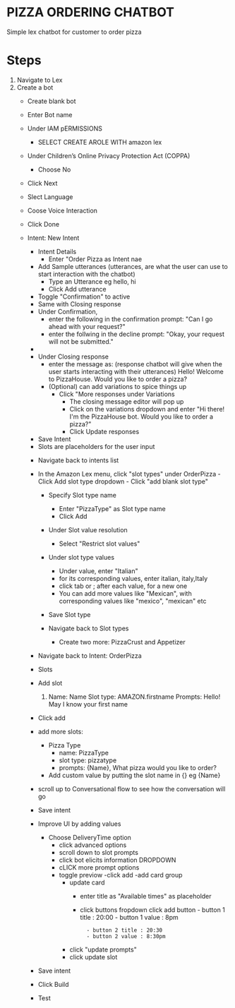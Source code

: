 # PIZZA ORDERING CHATBOT

Simple lex chatbot for customer to order pizza

# Steps
1. Navigate to Lex
2. Create a bot
    - Create blank bot
    - Enter Bot name
    - Under IAM pERMISSIONS
        - SELECT CREATE AROLE WITH amazon lex
    - Under Children’s Online Privacy Protection Act (COPPA)
        - Choose No
    - Click Next
    - Slect Language
    - Coose Voice Interaction
    - Click Done

    - Intent: New Intent
        - Intent Details
            - Enter "Order Pizza as Intent nae
        - Add Sample utterances (utterances, are what the user can use to start interaction with the chatbot)
            - Type an Utterance eg hello, hi
            - Click Add utterance
        - Toggle "Confirmation" to active
        - Same with Closing response
        - Under Confirmation, 
            - enter the following in the confirmation prompt:
                "Can I go ahead with your request?"
            - enter the follwing in the decline prompt:
                "Okay, your request will not be submitted."
        - 
        - Under Closing response
            - enter the message as: (response chatbot will give when the user starts interacting with their utterances)
                Hello! Welcome to PizzaHouse. Would you like to order a pizza?
            - (Optional) can add variations to spice things up
                - Click "More responses under Variations
                    - The closing message editor will pop up 
                    - Click on the variations dropdown and enter "Hi there! I'm the PizzaHouse bot. Would you like to order a pizza?"
                    - Click Update responses
        - Save Intent

        * Slots are placeholders for the user input

        - Navigate back to intents list
        - In the Amazon Lex menu, click "slot types" under OrderPizza
            -Click Add slot type dropdown
                - Click "add blank slot type"
            - Specify Slot type name
                - Enter "PizzaType" as Slot type name
                - Click Add
            - Under Slot value resolution
                - Select "Restrict slot values"
            - Under slot type values
                - Under value, enter "Italian"
                - for its corresponding values, enter italian, italy,Italy
                * click tab or ; after each value, for a new one
                - You can add more values like "Mexican", with corresponding values like "mexico", "mexican" etc
            - Save Slot type

            - Navigate back to Slot types
                - Create two more: PizzaCrust and Appetizer

        - Navigate back to Intent: OrderPizza
        - Slots
        - Add slot
            1. Name: Name
                Slot type: AMAZON.firstname
                Prompts: Hello! May I know your first name
        - Click add
        - add more slots:
            - Pizza Type
                - name: PizzaType
                - slot type: pizzatype
                - prompts: {Name}, What pizza would you like to order? 

            * Add custom value by putting the slot name in {} eg {Name}

        - scroll up to Conversational flow to see how the conversation will go

        - Save intent

        - Improve UI by adding values
            - Choose DeliveryTime option
                - click advanced options
                - scroll down to slot prompts
                - click bot elicits information DROPDOWN
                - cLICK more prompt options
                - toggle previow
                -click add
                    -add card group
                    - update card
                        - enter title as "Available times" as placeholder
                        - click buttons fropdown
                            click add button
                                - button 1 title : 20:00
                                - button 1 value : 8pm

                                - button 2 title : 20:30
                                - button 2 value : 8:30pm
                    - click "update prompts"
                    - click update slot
        
        - Save intent

        - Click Build

        - Test



                
